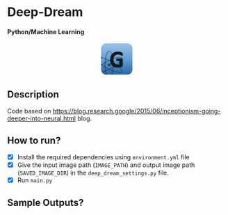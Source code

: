 # Deep-Dream
#### Python/Machine Learning

<div align="center">
  <a href="https://www.linkedin.com/in/guru-sarath-t-4ab648131/">
    <img src="https://raw.githubusercontent.com/gurusarath1/gurusarath1/main/includes/images/GitHubLogo_G_anitmation.gif" alt="Guru Sarath T" width="72" height="72">
  </a>
</div>

## Description
Code based on https://blog.research.google/2015/06/inceptionism-going-deeper-into-neural.html blog.

## How to run?
- [x] Install the required dependencies using ```environment.yml``` file
- [x] Give the input image path (```IMAGE_PATH```) and output image path (```SAVED_IMAGE_DIR```) in the ```deep_dream_settings.py``` file.
- [x] Run ```main.py```

## Sample Outputs?
